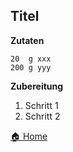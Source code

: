 Titel
-----------------

**Zutaten**

```
20  g xxx
200 g yyy
```

**Zubereitung**

1. Schritt 1
2. Schritt 2

[🏠 Home](./../)
